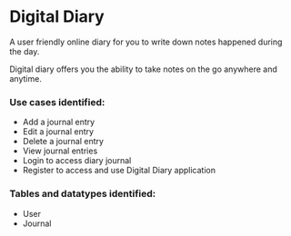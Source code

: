 # Digital Diary

A user friendly online diary for you to write down notes happened during the day. 

Digital diary offers you the ability to take notes on the go anywhere and anytime.

### Use cases identified:

* Add a journal entry
* Edit a journal entry
* Delete a journal entry
* View journal entries
* Login to access diary journal
* Register to access and use Digital Diary application

### Tables and datatypes identified:

* User
* Journal



 
